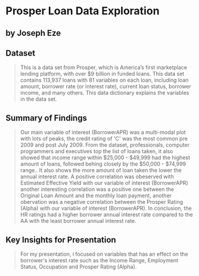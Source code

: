 # Prosper Loan Data Exploration
## by Joseph Eze


## Dataset

> This is a data set from Prosper, which is America’s first marketplace lending platform, with over $9 billion in funded loans. This data set contains 113,937 loans with 81 variables on each loan, including loan amount, borrower rate (or interest rate), current loan status, borrower income, and many others. This data dictionary explains the variables in the data set.

## Summary of Findings

> Our main variable of interest (BorrowerAPR) was a multi-modal plot with lots of peaks, the credit rating of 'C' was the most common pre 2009 and post July 2009. From the dataset, professionals, computer programmers and executives top the list of loans taken, it also showed that income range within $25,000 - $49,999 had the highest amount of loans, followed behing closely by the $50,000 - $74,999 range.. It also shows the more amount of loan taken the lower the annual interest rate.
A positive correlation was obeserved with Estimated Effective Yield with our variable of interest (BorrowerAPR) another interesting correlation was a positive one between the Original Loan Amount and the monthly loan payment, another obervation was a negative correlation between the Prosper Rating (Alpha) with our variable of interest (BorrowerAPR).
In conclusion, the HR ratings had a higher borrower annual interest rate compared to the AA with the least borrower annual interest rate.

## Key Insights for Presentation

> For my presentation, i focused on variables that has an effect on the borrower's interest rate such as the Income Range, Employment Status, Occupation and Prosper Rating (Alpha).